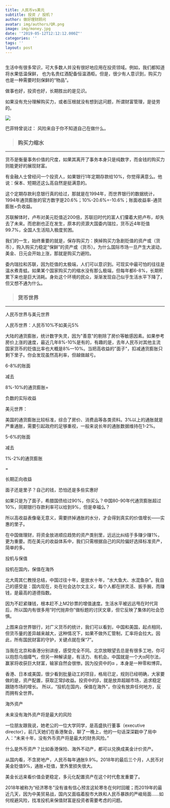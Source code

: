 ```yaml
---
title: 人民币vs美元
subtitle: 投资 / 投机？
author: 做好理财顾问
avatar: img/authors/QR.png
image: img/money.jpg
date: '"2019-05-12T12:12:12.000Z"'
categories: ''
tags: ''
layout: post
---
```

<div class="scal">
<img src="https://i.imgur.com/7KtGvCA.jpg" alt="" />
</div>

生活中有很多常识，可大多数人并没有很好地应用在投资领域。例如，我们都知道将水果低温保鲜，
也为名贵红酒配备恒温酒柜。但是，很少有人意识到，购买力也是一种需要时刻保鲜的“物品”。

做事也好，投资也好，长期胜出的是见识。

如果没有充分理解购买力，或者压根就没有想到这问题，所谓财富管理，是徒劳的。

![](https://i.imgur.com/iuDsJKx.jpg)

巴菲特曾说过：	风险来自于你不知道自己在做什么。

 > ### 购买力缩水 ###
----------

货币是衡量事务价值的尺度，如果其离开了事务本身只是纯数字，而金钱的购买力则能更好的展现财富。

有金融人士曾经问一个投资人，如果银行1年定期存款给10%，你觉得满意么。他说：保本、短期还这么高自然是挺满意的。

这个定期存款利息银行真的给过，那就是在1994年，而世界银行的数据统计，1994年通货膨胀的官方数字是20.6%；10%-20.6%=-10.6%；账面收益率-通货膨胀=负收益。


苏联解体时，卢布对美元贬值近200倍，苏联旧时代的富人们攥着大把卢布，却失去了未来。而悲剧也正在发生，原本的资源大国委内瑞拉，货币近4年贬值99.7%，全国人生活陷入极度贫困。



我们的一生，始终重要的就是，保存购买力：换掉购买力急剧贬值的资产或（货币），购入购买力稳定“保鲜”的资产或（货币）。为什么国际市场一旦产生大波动，美金、日元会开始上涨，那就是购买力避险。

委内瑞拉和苏联，因为贬值的太极端，人们可以意识到。可现实中最可怕的往往是温水煮青蛙。如果某个国家购买力的缩水没有那么极端，但每年都6-8%，长期积累下来也是巨大消耗。身处这个环境的民众，渐渐发现自己似乎生活水平下降了，但又想不通为什么。


> ### 货币世界 ###
----------

人民币世界与美元世界

  人民币世界：人民币10%不如美元5%

大陆的通货膨胀，统计数字失灵，因为"善意"的剔除了房价等敏感因素。如果参考房价上涨的速度，最近几年8%-10%是有的，有趣的是，去年人民币对其他主流国家货币的贬值比率也大概是8%—10%。当把高收益的"面子"，扣减通货膨胀只剩下里子。你会发现虽然高利率，但越做越亏。


6-8%的账面

减去

8%-10%的通货膨胀=

负数的实际收益

  美元世界：

美国的通货膨胀比较标准，综合了房价、消费品等各类资料。3%以上的通胀就是严重通胀，需要引起政府的足够重视，一般来说长年的通胀数据维持在1-2%。

5-6%的账面

减去

1%-2%的通货膨胀

=

长期正向收益

面子还是里子？自己的钱，恐怕还是多些实惠好

如果只是为了面子，希腊国债给过90%，你买么？中国80-90年代通货膨胀超过10%，同期银行存款利率可以给到9%，但是幸福么？


所以高收益表像毫无意义，需要挤掉通胀的水分，才会得到真实的价值增长——实惠的里子。


在中国做理财，将资金放进顺应趋势的资产类别里，远远比纠结于多赚少赚1%，更为重要。而在美元的收益体系中，我们只需根据自己的风险偏好选择标准资产，简单的多。


投机与保值


投机在国内，保值在海外


北大周其仁教授总结，中国过往十年，是放水十年，“水大鱼大、水混鱼杂”。我自己的感受是：国内现在，处在社会达尔文主义，每个人都在拼灵活、扳手腕，而赚钱，是最高的道德指数。


因为不赶紧赚钱，根本赶不上M2钞票的增值速度。生活水平被远远甩在时代背后，所以国内有很多用“时代抛弃你”做标题的讨厌文章，但它反映了集体的社会恐惧。

上图来自世界银行，对广义货币的统计，我们可以看到，中国和美国，起点相同，但货币量的差异越来越大，这种情况下，如果不做外汇管制，汇率将会拉大。因此，所有国民财富的守护，关键点就在保“7”。

当我在北京和香港分别讲座，感受完全不同。北京放眼望去总是有很多工地，你可以抱怨乌烟瘴气，但另一种解读是，有活力、有机会。中国就是一个大α阿尔法，赢家将收获巨大财富，输家自然会很惨。因为投资中的α ，本身是一种零和博弈。

香港、日本或美国，很少看到批量动工的项目，格局已定，规则已经明确，大家要做的是，资产配置，获取正常β收益。投资中的β，就是放弃超越市场，追求稳定跟随市场的增长。
所以，“投机在国内，保值在海外”，你没有放弃任何地方，反而拥有全世界。

海外资产

未来没有海外资产将是最大的风险

一位朋友跟我说，她老公的一位大学同学，是高盛执行董事（executive director），前几天她们在香港聚会，聊了一晚上，他的一句话深深戳中了局中人：“未来十年，没有外币资产将是最大的财务风险。”


什么是外币资产？比如香港保险、海外不动产，都可以兑换成美金计价资产。


从国内看，不含房地产，人民币每年通胀9.9%。2018年的最后三个月，人民币对美金贬值9%，通胀+贬值，里外里损失很大。

美金长远来看价值会更稳定，多元化配置资产在这个时代愈发重要了。

2018年被称为“经济寒冬”没有谁有信心预言这轮寒冬在何时回暖；而2019年的最近几天，因为中美贸易战，国内又面临着股市大跌和人民币暴跌的严峻局面……如何规避风险，找准投机来保值财富是投资者需要考虑的问题。